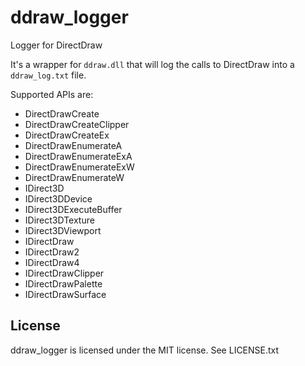 ddraw_logger
============

Logger for DirectDraw

It's a wrapper for `ddraw.dll` that will log the calls to DirectDraw into a `ddraw_log.txt` file.

Supported APIs are:
- DirectDrawCreate
- DirectDrawCreateClipper
- DirectDrawCreateEx
- DirectDrawEnumerateA
- DirectDrawEnumerateExA
- DirectDrawEnumerateExW
- DirectDrawEnumerateW
- IDirect3D
- IDirect3DDevice
- IDirect3DExecuteBuffer
- IDirect3DTexture
- IDirect3DViewport
- IDirectDraw
- IDirectDraw2
- IDirectDraw4
- IDirectDrawClipper
- IDirectDrawPalette
- IDirectDrawSurface

## License
ddraw_logger is licensed under the MIT license. See LICENSE.txt
